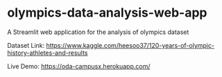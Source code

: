 # olympics-data-analysis-web-app

A Streamlit web application for the analysis of olympics dataset

Dataset Link: https://www.kaggle.com/heesoo37/120-years-of-olympic-history-athletes-and-results

Live Demo: https://oda-campusx.herokuapp.com/
